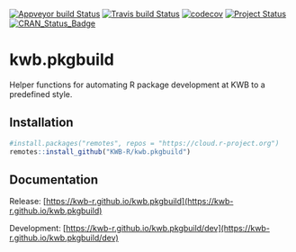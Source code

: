 [![Appveyor build Status](https://ci.appveyor.com/api/projects/status/github/KWB-R/kwb.pkgbuild?branch=master&svg=true)](https://ci.appveyor.com/project/KWB-R/kwb-pkgbuild/branch/master)
[![Travis build Status](https://travis-ci.org/KWB-R/kwb.pkgbuild.svg?branch=master)](https://travis-ci.org/KWB-R/kwb.pkgbuild)
[![codecov](https://codecov.io/github/KWB-R/kwb.pkgbuild/branch/master/graphs/badge.svg)](https://codecov.io/github/KWB-R/kwb.pkgbuild)
[![Project Status](https://img.shields.io/badge/lifecycle-experimental-orange.svg)](https://www.tidyverse.org/lifecycle/#experimental)
[![CRAN_Status_Badge](https://www.r-pkg.org/badges/version/kwb.pkgbuild)]()

# kwb.pkgbuild

Helper functions for automating R package development at KWB
to a predefined style.

## Installation

```r
#install.packages("remotes", repos = "https://cloud.r-project.org")
remotes::install_github("KWB-R/kwb.pkgbuild")
```

## Documentation

Release: [https://kwb-r.github.io/kwb.pkgbuild](https://kwb-r.github.io/kwb.pkgbuild)

Development: [https://kwb-r.github.io/kwb.pkgbuild/dev](https://kwb-r.github.io/kwb.pkgbuild/dev)
